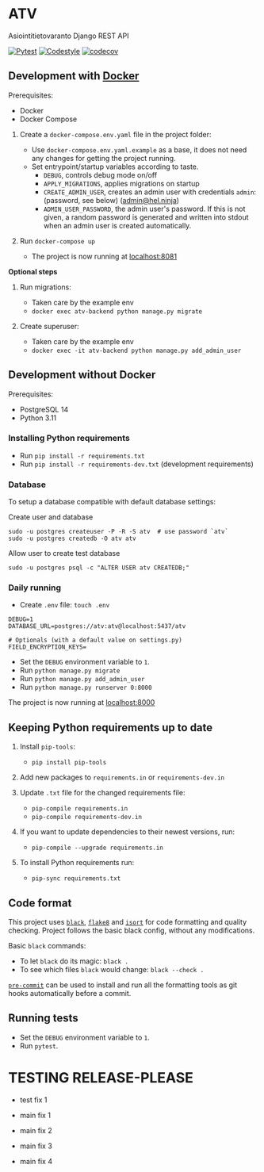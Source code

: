 # ATV
Asiointitietovaranto Django REST API

[![Pytest](https://github.com/City-of-Helsinki/atv/actions/workflows/pytest.yml/badge.svg?branch=main)](https://github.com/City-of-Helsinki/atv/actions/workflows/pytest.yml?query=branch:main)
[![Codestyle](https://github.com/City-of-Helsinki/atv/actions/workflows/py-coding-style.yml/badge.svg?branch=main)](https://github.com/City-of-Helsinki/atv/actions/workflows/py-coding-style.yml?query=branch:main)
[![codecov](https://codecov.io/gh/City-of-Helsinki/atv/branch/main/graph/badge.svg)](https://codecov.io/gh/City-of-Helsinki/atv)


## Development with [Docker](https://docs.docker.com/)

Prerequisites:
* Docker
* Docker Compose

1. Create a `docker-compose.env.yaml` file in the project folder:
   * Use `docker-compose.env.yaml.example` as a base, it does not need any changes for getting the project running.
   * Set entrypoint/startup variables according to taste.
     * `DEBUG`, controls debug mode on/off
     * `APPLY_MIGRATIONS`, applies migrations on startup
     * `CREATE_ADMIN_USER`, creates an admin user with credentials `admin`:(password, see below)
     (admin@hel.ninja)
     * `ADMIN_USER_PASSWORD`, the admin user's password. If this is not given, a random password is generated
     and written into stdout when an admin user is created automatically.

2. Run `docker-compose up`
    * The project is now running at [localhost:8081](http://localhost:8081)

**Optional steps**

1. Run migrations:
    * Taken care by the example env
    * `docker exec atv-backend python manage.py migrate`

2. Create superuser:
    * Taken care by the example env
    * `docker exec -it atv-backend python manage.py add_admin_user`


## Development without Docker

Prerequisites:
* PostgreSQL 14
* Python 3.11


### Installing Python requirements

* Run `pip install -r requirements.txt`
* Run `pip install -r requirements-dev.txt` (development requirements)


### Database

To setup a database compatible with default database settings:

Create user and database

    sudo -u postgres createuser -P -R -S atv  # use password `atv`
    sudo -u postgres createdb -O atv atv

Allow user to create test database

    sudo -u postgres psql -c "ALTER USER atv CREATEDB;"


### Daily running

* Create `.env` file: `touch .env`
```dotenv
DEBUG=1
DATABASE_URL=postgres://atv:atv@localhost:5437/atv

# Optionals (with a default value on settings.py)
FIELD_ENCRYPTION_KEYS=
```

* Set the `DEBUG` environment variable to `1`.
* Run `python manage.py migrate`
* Run `python manage.py add_admin_user`
* Run `python manage.py runserver 0:8000`

The project is now running at [localhost:8000](http://localhost:8000)


## Keeping Python requirements up to date

1. Install `pip-tools`:
    * `pip install pip-tools`

2. Add new packages to `requirements.in` or `requirements-dev.in`

3. Update `.txt` file for the changed requirements file:
    * `pip-compile requirements.in`
    * `pip-compile requirements-dev.in`

4. If you want to update dependencies to their newest versions, run:
    * `pip-compile --upgrade requirements.in`

5. To install Python requirements run:
    * `pip-sync requirements.txt`


## Code format

This project uses
[`black`](https://github.com/ambv/black),
[`flake8`](https://gitlab.com/pycqa/flake8) and
[`isort`](https://github.com/timothycrosley/isort)
for code formatting and quality checking. Project follows the basic
black config, without any modifications.

Basic `black` commands:

* To let `black` do its magic: `black .`
* To see which files `black` would change: `black --check .`

[`pre-commit`](https://pre-commit.com/) can be used to install and
run all the formatting tools as git hooks automatically before a
commit.


## Running tests

* Set the `DEBUG` environment variable to `1`.
* Run `pytest`.

# TESTING RELEASE-PLEASE

* test fix 1

* main fix 1

* main fix 2

* main fix 3

* main fix 4
